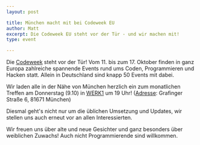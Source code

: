 ```yaml
---
layout: post

title: München macht mit bei Codeweek EU
author: Matt
excerpt: Die Codeweek EU steht vor der Tür - und wir machen mit!
type: event

---
```


Die [Codeweek][] steht vor der Tür! Vom 11. bis zum 17. Oktober finden in ganz Europa zahlreiche spannende Events rund ums Coden, Programmieren und Hacken statt. Allein in Deutschland sind knapp 50 Events mit dabei.

Wir laden alle in der Nähe von München herzlich ein zum monatlichen Treffen am Donnerstag (9.10) in [WERK1][] um 19 Uhr! ([Adresse][]: Grafinger Straße 6, 81671 München)

Diesmal geht's nicht nur um die üblichen Umsetzung und Updates, wir stellen uns auch erneut vor an allen Interessierten.

Wir freuen uns über alte und neue Gesichter und ganz besonders über weiblichen Zuwachs! Auch nicht Programmierende sind willkommen.

[Codeweek]: http://codeweek.eu
[WERK1]: http://www.werk1muenchen.de/
[Adresse]: http://osm.org/go/0JA1AfBLk-?node=2344668019
